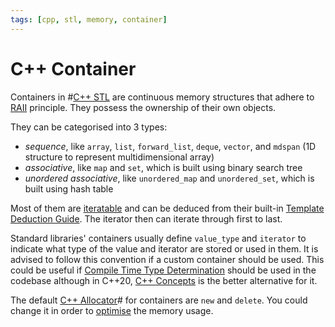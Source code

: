 ```yaml
---
tags: [cpp, stl, memory, container]
---
```


# C++ Container

Containers in #[C++ STL](202202241717.md) are continuous memory structures that adhere to
[RAII](202202012306.md) principle. They possess the ownership of their own objects.

They can be categorised into 3 types:
- *sequence*, like `array`, `list`, `forward_list`, `deque`, `vector`, and
  `mdspan` (1D structure to represent multidimensional array)
- *associative*, like `map` and `set`, which is built using binary search tree
- *unordered associative*, like `unordered_map` and `unordered_set`, which is
  built using hash table

Most of them are [iteratable](202202241727.md) and can be deduced from their
built-in [Template Deduction Guide](202204182011.md). The iterator then can
iterate through first to last.

Standard libraries' containers usually define `value_type` and `iterator` to
indicate what type of the value and iterator are stored or used in them. It is
advised to follow this convention if a custom container should be used. This
could be useful if [Compile Time Type Determination](202204181536.md) should be
used in the codebase although in C++20, [C++ Concepts](202203281200.md) is the
better alternative for it.

The default [C++ Allocator](202205161742.md)# for containers are `new` and
`delete`. You could change it in order to [optimise](202203011139.md) the memory
usage.
